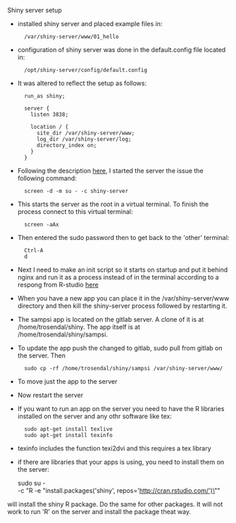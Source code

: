 Shiny server setup

- installed shiny server and placed example files in:

    	/var/shiny-server/www/01_hello

- configuration of shiny server was done in the default.config file located in:

		/opt/shiny-server/config/default.config

- It was altered to reflect the setup as follows:

		run_as shiny;
		
		server {
		  listen 3838;
		
		  location / {
		    site_dir /var/shiny-server/www;
		    log_dir /var/shiny-server/log;
		    directory_index on;
		  }
		}

- Following the description [here](https://github.com/Cambridge-R-User-Group/CambRweb/wiki/Shiny-Server-tutorial), I started the server the issue the following command:

		screen -d -m su - -c shiny-server

- This starts the server as the root in a virtual terminal. To finish the process connect to this virtual terminal:

		screen -aAx

- Then entered the sudo password then to get back to the 'other' terminal:

		Ctrl-A
		d
 
- Next I need to make an init script so it starts on startup and put it behind nginx and run it as a process instead of in the terminal according to a respong from R-studio [here](https://groups.google.com/forum/#!topic/shiny-discuss/9bVI5HO_wfM)

- When you have a new app you can place it in the /var/shiny-server/www directory and then kill the shiny-server process followed by restarting it.
- The sampsi app is located on the gitlab server. A clone of it is at /home/trosendal/shiny. The app itself is at /home/trosendal/shiny/sampsi.
- To update the app push the changed to gitlab, sudo pull from gitlab on the server. Then

        sudo cp -rf /home/trosendal/shiny/sampsi /var/shiny-server/www/

- To move just the app to the server
- Now restart the server

* If you want to run an app on the server you need to have the R libraries installed on the server and any othr software like tex:

        sudo apt-get install texlive
        sudo apt-get install texinfo

- texinfo includes the function texi2dvi and this requires a tex library

* if there are libraries that your apps is using, you need to install them on the server:

    sudo su - \
    -c "R -e \"install.packages('shiny', repos='http://cran.rstudio.com/')\""

will install the shiny R package. Do the same for other packages. It will not work to run 'R' on the server and install the package theat way.